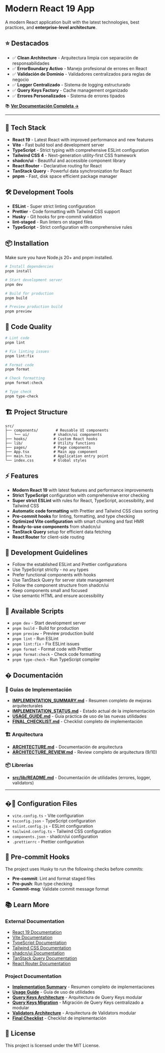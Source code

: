 # Modern React 19 App

A modern React application built with the latest technologies, best practices, and **enterprise-level architecture**.

## ⭐ Destacados

- ✅ **Clean Architecture** - Arquitectura limpia con separación de responsabilidades
- ✅ **ErrorBoundary Activo** - Manejo profesional de errores en React
- ✅ **Validación de Dominio** - Validadores centralizados para reglas de negocio
- ✅ **Logger Centralizado** - Sistema de logging estructurado
- ✅ **Query Keys Factory** - Cache management organizado
- ✅ **Errores Personalizados** - Sistema de errores tipados

📚 **[Ver Documentación Completa →](./IMPLEMENTATION_SUMMARY.md)**

---

## 🚀 Tech Stack

- **React 19** - Latest React with improved performance and new features
- **Vite** - Fast build tool and development server
- **TypeScript** - Strict typing with comprehensive ESLint configuration
- **Tailwind CSS 4** - Next-generation utility-first CSS framework
- **shadcn/ui** - Beautiful and accessible component library
- **React Router** - Declarative routing for React
- **TanStack Query** - Powerful data synchronization for React
- **pnpm** - Fast, disk space efficient package manager

## 🛠️ Development Tools

- **ESLint** - Super strict linting configuration
- **Prettier** - Code formatting with Tailwind CSS support
- **Husky** - Git hooks for pre-commit validation
- **lint-staged** - Run linters on staged files
- **TypeScript** - Strict configuration with comprehensive rules

## 📦 Installation

Make sure you have Node.js 20+ and pnpm installed.

```bash
# Install dependencies
pnpm install

# Start development server
pnpm dev

# Build for production
pnpm build

# Preview production build
pnpm preview
```

## 🧹 Code Quality

```bash
# Lint code
pnpm lint

# Fix linting issues
pnpm lint:fix

# Format code
pnpm format

# Check formatting
pnpm format:check

# Type check
pnpm type-check
```

## 🏗️ Project Structure

```
src/
├── components/        # Reusable UI components
│   └── ui/           # shadcn/ui components
├── hooks/            # Custom React hooks
├── lib/              # Utility functions
├── pages/            # Page components
├── App.tsx           # Main app component
├── main.tsx          # Application entry point
└── index.css         # Global styles
```

## ⚡ Features

- **Modern React 19** with latest features and performance improvements
- **Strict TypeScript** configuration with comprehensive error checking
- **Super strict ESLint** with rules for React, TypeScript, accessibility, and Tailwind CSS
- **Automatic code formatting** with Prettier and Tailwind CSS class sorting
- **Pre-commit hooks** for linting, formatting, and type checking
- **Optimized Vite configuration** with smart chunking and fast HMR
- **Ready-to-use components** from shadcn/ui
- **TanStack Query** setup for efficient data fetching
- **React Router** for client-side routing

## 🎯 Development Guidelines

- Follow the established ESLint and Prettier configurations
- Use TypeScript strictly - no `any` types
- Prefer functional components with hooks
- Use TanStack Query for server state management
- Follow the component structure from shadcn/ui
- Keep components small and focused
- Use semantic HTML and ensure accessibility

## 📝 Available Scripts

- `pnpm dev` - Start development server
- `pnpm build` - Build for production
- `pnpm preview` - Preview production build
- `pnpm lint` - Run ESLint
- `pnpm lint:fix` - Fix ESLint issues
- `pnpm format` - Format code with Prettier
- `pnpm format:check` - Check code formatting
- `pnpm type-check` - Run TypeScript compiler

## � Documentación

### 📖 Guías de Implementación

- **[IMPLEMENTATION_SUMMARY.md](./IMPLEMENTATION_SUMMARY.md)** - Resumen completo de mejoras arquitecturales
- **[IMPLEMENTATION_STATUS.md](./IMPLEMENTATION_STATUS.md)** - Estado actual de la implementación
- **[USAGE_GUIDE.md](./USAGE_GUIDE.md)** - Guía práctica de uso de las nuevas utilidades
- **[FINAL_CHECKLIST.md](./FINAL_CHECKLIST.md)** - Checklist completo de implementación

### 🏗️ Arquitectura

- **[ARCHITECTURE.md](./ARCHITECTURE.md)** - Documentación de arquitectura
- **[ARCHITECTURE_REVIEW.md](./ARCHITECTURE_REVIEW.md)** - Review completo de arquitectura (9/10)

### 📦 Librerías

- **[src/lib/README.md](./src/lib/README.md)** - Documentación de utilidades (errores, logger, validators)

---

## �🔧 Configuration Files

- `vite.config.ts` - Vite configuration
- `tsconfig.json` - TypeScript configuration
- `eslint.config.js` - ESLint configuration
- `tailwind.config.ts` - Tailwind CSS configuration
- `components.json` - shadcn/ui configuration
- `.prettierrc` - Prettier configuration

## 🚨 Pre-commit Hooks

The project uses Husky to run the following checks before commits:

- **Pre-commit**: Lint and format staged files
- **Pre-push**: Run type checking
- **Commit-msg**: Validate commit message format

## 📚 Learn More

### External Documentation

- [React 19 Documentation](https://react.dev)
- [Vite Documentation](https://vitejs.dev)
- [TypeScript Documentation](https://www.typescriptlang.org)
- [Tailwind CSS Documentation](https://tailwindcss.com)
- [shadcn/ui Documentation](https://ui.shadcn.com)
- [TanStack Query Documentation](https://tanstack.com/query)
- [React Router Documentation](https://reactrouter.com)

### Project Documentation

- **[Implementation Summary](./IMPLEMENTATION_SUMMARY.md)** - Resumen completo de implementaciones
- **[Usage Guide](./USAGE_GUIDE.md)** - Guía de uso de utilidades
- **[Query Keys Architecture](./QUERY_KEYS_ARCHITECTURE.md)** - Arquitectura de Query Keys modular
- **[Query Keys Migration](./QUERY_KEYS_MIGRATION.md)** - Migración de Query Keys centralizado a modular
- **[Validators Architecture](./VALIDATORS_ARCHITECTURE.md)** - Arquitectura de Validators modular
- **[Final Checklist](./FINAL_CHECKLIST.md)** - Checklist de implementación

## 📄 License

This project is licensed under the MIT License.
